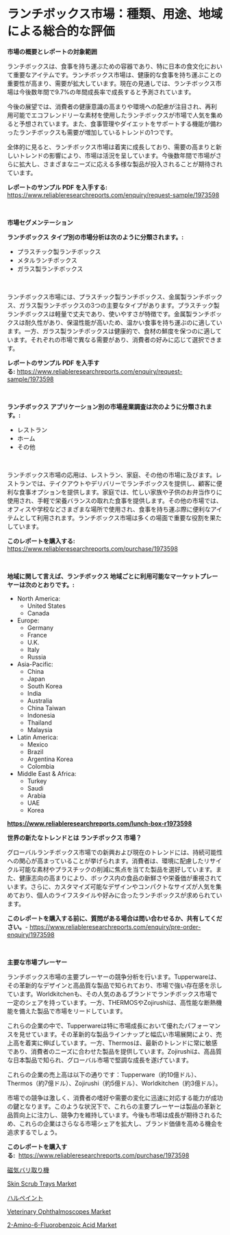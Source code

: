 <p><h1>ランチボックス市場：種類、用途、地域による総合的な評価</h1></p><p><strong>市場の概要とレポートの対象範囲</strong></p>
<p><p>ランチボックスは、食事を持ち運ぶための容器であり、特に日本の食文化において重要なアイテムです。ランチボックス市場は、健康的な食事を持ち運ぶことの重要性が高まり、需要が拡大しています。現在の見通しでは、ランチボックス市場は今後数年間で9.7%の年間成長率で成長すると予測されています。</p><p>今後の展望では、消費者の健康意識の高まりや環境への配慮が注目され、再利用可能でエコフレンドリーな素材を使用したランチボックスが市場で人気を集めると予想されています。また、食事管理やダイエットをサポートする機能が備わったランチボックスも需要が増加しているトレンドの1つです。</p><p>全体的に見ると、ランチボックス市場は着実に成長しており、需要の高まりと新しいトレンドの影響により、市場は活況を呈しています。今後数年間で市場がさらに拡大し、さまざまなニーズに応える多様な製品が投入されることが期待されています。</p></p>
<p><strong>レポートのサンプル PDF を入手する:</strong> <a href="https://www.reliableresearchreports.com/enquiry/request-sample/1973598">https://www.reliableresearchreports.com/enquiry/request-sample/1973598</a></p>
<p>&nbsp;</p>
<p><strong>市場セグメンテーション</strong></p>
<p><strong>ランチボックス タイプ別の市場分析は次のように分類されます。:</strong></p>
<p><ul><li>プラスチック製ランチボックス</li><li>メタルランチボックス</li><li>ガラス製ランチボックス</li></ul></p>
<p>&nbsp;</p>
<p><p>ランチボックス市場には、プラスチック製ランチボックス、金属製ランチボックス、ガラス製ランチボックスの3つの主要なタイプがあります。プラスチック製ランチボックスは軽量で丈夫であり、使いやすさが特徴です。金属製ランチボックスは耐久性があり、保温性能が高いため、温かい食事を持ち運ぶのに適しています。一方、ガラス製ランチボックスは健康的で、食材の鮮度を保つのに適しています。それぞれの市場で異なる需要があり、消費者の好みに応じて選択できます。</p></p>
<p><strong>レポートのサンプル PDF を入手する:</strong>&nbsp;<a href="https://www.reliableresearchreports.com/enquiry/request-sample/1973598">https://www.reliableresearchreports.com/enquiry/request-sample/1973598</a></p>
<p>&nbsp;</p>
<p><strong> ランチボックス アプリケーション別の市場産業調査は次のように分類されます。:</strong></p>
<p><ul><li>レストラン</li><li>ホーム</li><li>その他</li></ul></p>
<p>&nbsp;</p>
<p><p>ランチボックス市場の応用は、レストラン、家庭、その他の市場に及びます。レストランでは、テイクアウトやデリバリーでランチボックスを提供し、顧客に便利な食事オプションを提供します。家庭では、忙しい家族や子供のお弁当作りに使用され、手軽で栄養バランスの取れた食事を提供します。その他の市場では、オフィスや学校などさまざまな場所で使用され、食事を持ち運ぶ際に便利なアイテムとして利用されます。ランチボックス市場は多くの場面で重要な役割を果たしています。</p></p>
<p><strong>このレポートを購入する:</strong>&nbsp; <a href="https://www.reliableresearchreports.com/purchase/1973598">https://www.reliableresearchreports.com/purchase/1973598</a></p>
<p>&nbsp;</p>
<p><strong>地域に関して言えば、ランチボックス 地域ごとに利用可能なマーケットプレーヤーは次のとおりです。:</strong></p>
<p><ul>
    <li>
        North America:
        <ul>
            <li>United States</li>
            <li>Canada</li>
        </ul>
    </li>
    <li>
        Europe:
        <ul>
            <li>Germany</li>
            <li>France</li>
            <li>U.K.</li>
            <li>Italy</li>
            <li>Russia</li>
        </ul>
    </li>
    <li>
        Asia-Pacific:
        <ul>
            <li>China</li>
            <li>Japan</li>
            <li>South Korea</li>
            <li>India</li>
            <li>Australia</li>
            <li>China Taiwan</li>
            <li>Indonesia</li>
            <li>Thailand</li>
            <li>Malaysia</li>
        </ul>
    </li>
    <li>
        Latin America:
        <ul>
            <li>Mexico</li>
            <li>Brazil</li>
            <li>Argentina Korea</li>
            <li>Colombia</li>
        </ul>
    </li>
    <li>
        Middle East & Africa:
        <ul>
            <li>Turkey</li>
            <li>Saudi</li>
            <li>Arabia</li>
            <li>UAE</li>
            <li>Korea</li>
        </ul>
    </li>
    </ul></p>
<p><strong><a href="https://www.reliableresearchreports.com/lunch-box-r1973598">https://www.reliableresearchreports.com/lunch-box-r1973598</a></strong>&nbsp;</p>
<p><strong>世界の新たなトレンドとは ランチボックス 市場？</strong></p>
<p><p>グローバルランチボックス市場での新興および現在のトレンドには、持続可能性への関心が高まっていることが挙げられます。消費者は、環境に配慮したリサイクル可能な素材やプラスチックの削減に焦点を当てた製品を選好しています。また、健康志向の高まりにより、ボックス内の食品の新鮮さや栄養価が重視されています。さらに、カスタマイズ可能なデザインやコンパクトなサイズが人気を集めており、個人のライフスタイルや好みに合ったランチボックスが求められています。</p></p>
<p><strong>このレポートを購入する前に、質問がある場合は問い合わせるか、共有してください。</strong>- <a href="https://www.reliableresearchreports.com/enquiry/pre-order-enquiry/1973598">https://www.reliableresearchreports.com/enquiry/pre-order-enquiry/1973598</a></p>
<p>&nbsp;</p>
<p><strong>主要な市場プレーヤー</strong></p>
<p><p>ランチボックス市場の主要プレーヤーの競争分析を行います。Tupperwareは、その革新的なデザインと高品質な製品で知られており、市場で強い存在感を示しています。Worldkitchenも、その人気のあるブランドでランチボックス市場で一定のシェアを持っています。一方、THERMOSやZojirushiは、高性能な断熱機能を備えた製品で市場をリードしています。</p><p>これらの企業の中で、Tupperwareは特に市場成長において優れたパフォーマンスを見せています。その革新的な製品ラインナップと幅広い市場展開により、売上高を着実に伸ばしています。一方、Thermosは、最新のトレンドに常に敏感であり、消費者のニーズに合わせた製品を提供しています。Zojirushiは、高品質な日本製品で知られ、グローバル市場で堅調な成長を遂げています。</p><p>これらの企業の売上高は以下の通りです：Tupperware（約10億ドル）、Thermos（約7億ドル）、Zojirushi（約5億ドル）、Worldkitchen（約3億ドル）。</p><p>市場での競争は激しく、消費者の嗜好や需要の変化に迅速に対応する能力が成功の鍵となります。このような状況下で、これらの主要プレーヤーは製品の革新と品質向上に注力し、競争力を維持しています。今後も市場は成長が期待されるため、これらの企業はさらなる市場シェアを拡大し、ブランド価値を高める機会を追求するでしょう。</p></p>
<p><strong>このレポートを購入する:</strong>&nbsp;&nbsp;<a href="https://www.reliableresearchreports.com/purchase/1973598">https://www.reliableresearchreports.com/purchase/1973598</a></p>
<p><p><a href="https://github.com/ddwcuskozol07187/Market-Research-Report-List-1/blob/main/897831247598.md">磁気バリ取り機</a></p><p><a href="https://github.com/gamblestampleyjenny50m5sl6/Market-Research-Report-List-2/blob/main/skin-scrub-trays-market.md">Skin Scrub Trays Market</a></p><p><a href="https://github.com/xtkhtofdt934839/Market-Research-Report-List-1/blob/main/701351447597.md">ハルペイント</a></p><p><a href="https://github.com/nicholepatriciadoylenwnrjr0/Market-Research-Report-List-2/blob/main/veterinary-ophthalmoscopes-market.md">Veterinary Ophthalmoscopes Market</a></p><p><a href="https://issuu.com/reportprime-2/docs/2-amino-6-fluorobenzoic-acid-market-size-2030.pptx">2-Amino-6-Fluorobenzoic Acid Market</a></p></p>